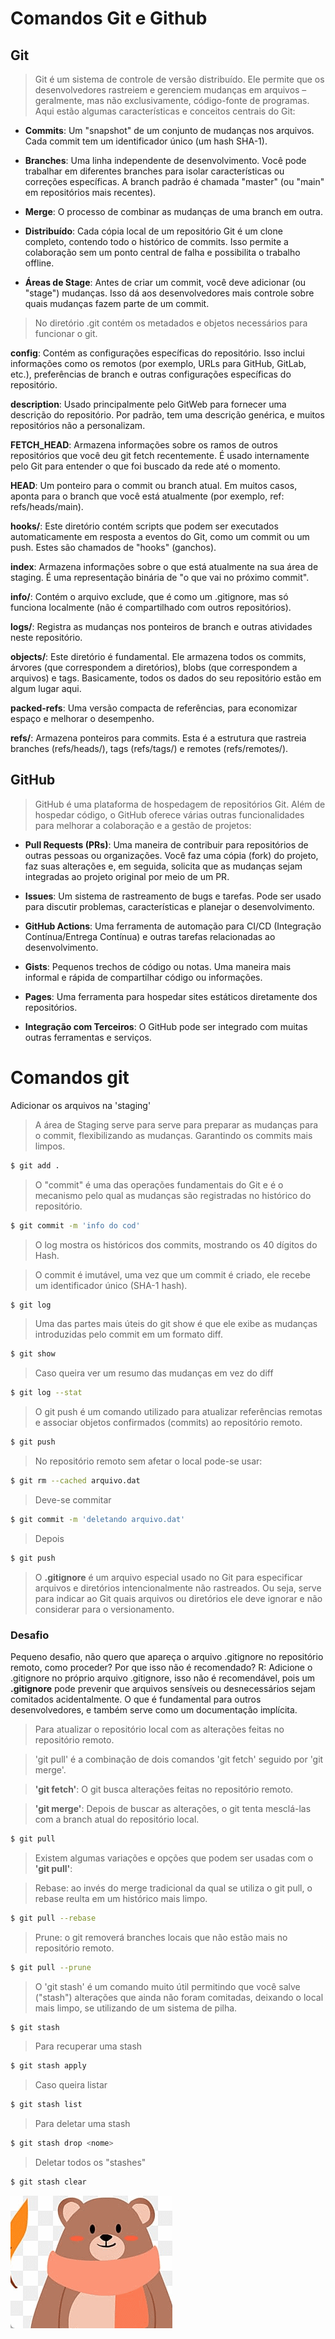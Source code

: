 # Comandos Git e Github

## Git 

> Git é um sistema de controle de versão distribuído. Ele permite que os desenvolvedores rastreiem e gerenciem mudanças em arquivos – geralmente, mas não exclusivamente, código-fonte de programas. Aqui estão algumas características e conceitos centrais do Git:

* **Commits**: Um "snapshot" de um conjunto de mudanças nos arquivos. Cada commit tem um identificador único (um hash SHA-1).

* **Branches**: Uma linha independente de desenvolvimento. Você pode trabalhar em diferentes branches para isolar características ou correções específicas. A branch padrão é chamada "master" (ou "main" em repositórios mais recentes).

* **Merge**: O processo de combinar as mudanças de uma branch em outra.

* **Distribuído**: Cada cópia local de um repositório Git é um clone completo, contendo todo o histórico de commits. Isso permite a colaboração sem um ponto central de falha e possibilita o trabalho offline.

* **Áreas de Stage**: Antes de criar um commit, você deve adicionar (ou "stage") mudanças. Isso dá aos desenvolvedores mais controle sobre quais mudanças fazem parte de um commit.

> No diretório .git contém os metadados e objetos necessários para funcionar o git.

**config**: Contém as configurações específicas do repositório. Isso inclui informações como os remotos (por exemplo, URLs para GitHub, GitLab, etc.), preferências de branch e outras configurações específicas do repositório.

**description**: Usado principalmente pelo GitWeb para fornecer uma descrição do repositório. Por padrão, tem uma descrição genérica, e muitos repositórios não a personalizam.



**FETCH_HEAD**: Armazena informações sobre os ramos de outros repositórios que você deu git fetch recentemente. É usado internamente pelo Git para entender o que foi buscado da rede até o momento.

**HEAD**: Um ponteiro para o commit ou branch atual. Em muitos casos, aponta para o branch que você está atualmente (por exemplo, ref: refs/heads/main).

**hooks/**: Este diretório contém scripts que podem ser executados automaticamente em resposta a eventos do Git, como um commit ou um push. Estes são chamados de "hooks" (ganchos).

**index**: Armazena informações sobre o que está atualmente na sua área de staging. É uma representação binária de "o que vai no próximo commit".

**info/**: Contém o arquivo exclude, que é como um .gitignore, mas só funciona localmente (não é compartilhado com outros repositórios).

**logs/**: Registra as mudanças nos ponteiros de branch e outras atividades neste repositório.

**objects/**: Este diretório é fundamental. Ele armazena todos os commits, árvores (que correspondem a diretórios), blobs (que correspondem a arquivos) e tags. Basicamente, todos os dados do seu repositório estão em algum lugar aqui.

**packed-refs**: Uma versão compacta de referências, para economizar espaço e melhorar o desempenho.

**refs/**: Armazena ponteiros para commits. Esta é a estrutura que rastreia branches (refs/heads/), tags (refs/tags/) e remotes (refs/remotes/).







## GitHub

> GitHub é uma plataforma de hospedagem de repositórios Git. Além de hospedar código, o GitHub oferece várias outras funcionalidades para melhorar a colaboração e a gestão de projetos:

* **Pull Requests (PRs)**: Uma maneira de contribuir para repositórios de outras pessoas ou organizações. Você faz uma cópia (fork) do projeto, faz suas alterações e, em seguida, solicita que as mudanças sejam integradas ao projeto original por meio de um PR.

* **Issues**: Um sistema de rastreamento de bugs e tarefas. Pode ser usado para discutir problemas, características e planejar o desenvolvimento.

* **GitHub Actions**: Uma ferramenta de automação para CI/CD (Integração Contínua/Entrega Contínua) e outras tarefas relacionadas ao desenvolvimento.

* **Gists**: Pequenos trechos de código ou notas. Uma maneira mais informal e rápida de compartilhar código ou informações.

* **Pages**: Uma ferramenta para hospedar sites estáticos diretamente dos repositórios.

* **Integração com Terceiros**: O GitHub pode ser integrado com muitas outras ferramentas e serviços.

# Comandos git

Adicionar os arquivos na 'staging' 
> A área de Staging serve para serve para preparar as mudanças para o commit, flexibilizando as mudanças. Garantindo os commits mais limpos.

```sh
$ git add .
```

> O "commit" é uma das operações fundamentais do Git e é o mecanismo pelo qual as mudanças são registradas no histórico do repositório. 

```sh
$ git commit -m 'info do cod'
```

> O log mostra os históricos dos commits, mostrando os 40 dígitos do Hash.

> O commit é imutável, uma vez que um commit é criado, ele recebe um identificador único (SHA-1 hash).

```sh
$ git log
```

> Uma das partes mais úteis do git show é que ele exibe as mudanças introduzidas pelo commit em um formato diff. 

```sh
$ git show
```

> Caso queira ver um resumo das mudanças em vez do diff

```sh
$ git log --stat
```

> O git push é um comando utilizado para atualizar referências remotas e associar objetos confirmados (commits) ao repositório remoto.

```sh
$ git push
```

> No repositório remoto sem afetar o local pode-se usar:

```sh
$ git rm --cached arquivo.dat
```
> Deve-se commitar

```sh
$ git commit -m 'deletando arquivo.dat'
```
> Depois

```sh
$ git push
```

> O **.gitignore** é um arquivo especial usado no Git para especificar arquivos e diretórios intencionalmente não rastreados. Ou seja, serve para indicar ao Git quais arquivos ou diretórios ele deve ignorar e não considerar para o versionamento.

### Desafio
Pequeno desafio, não quero que apareça o arquivo .gitignore no
repositório remoto, como proceder? Por que isso não é recomendado?
R: Adicione o .gitignore no próprio arquivo .gitignore, isso não é recomendável, pois um **.gitignore** pode prevenir que arquivos sensíveis ou desnecessários sejam comitados acidentalmente. O que é fundamental para outros desenvolvedores, e também serve como um documentação implícita.


> Para atualizar o repositório local com as alterações feitas no repositório remoto. 

> 'git pull' é a combinação de dois comandos 'git fetch' seguido por 'git merge'. 

> **'git fetch'**: O git busca alterações feitas no repositório remoto.

> **'git merge'**: Depois de buscar as alterações, o git tenta mesclá-las com a branch atual do repositório local.

```sh
$ git pull
```

> Existem algumas variações e opções que podem ser usadas com o **'git pull'**:

> Rebase: ao invés do merge tradicional da qual se utiliza o git pull, o rebase reulta em um histórico mais limpo.

```sh
$ git pull --rebase
```

> Prune: o git removerá branches locais que não estão mais no repositório remoto. 

```sh
$ git pull --prune
```

> O 'git stash' é um comando muito útil permitindo que você salve ("stash") alterações que ainda não foram comitadas, deixando o local mais limpo, se utilizando de um sistema de pilha. 

```sh
$ git stash
```

> Para recuperar uma stash

```sh
$ git stash apply 
```

> Caso queira listar 

```sh
$ git stash list 
```

> Para deletar uma stash

```sh
$ git stash drop <nome> 
```

> Deletar todos os "stashes"

```sh
$ git stash clear 
```
![Alt Text](Ursinho.gif)

